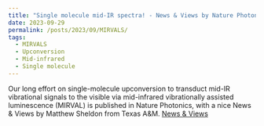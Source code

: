 ```yaml
---
title: "Single molecule mid-IR spectra! - News & Views by Nature Photonics"
date: 2023-09-29
permalink: /posts/2023/09/MIRVALS/
tags:
  - MIRVALS
  - Upconversion
  - Mid-infrared
  - Single molecule
---
```


Our long effort on single-molecule upconversion to transduct mid-IR vibrational signals to the visible via mid-infrared vibrationally assisted luminescence (MIRVAL)
is published in Nature Photonics, with a nice News & Views by Matthew Sheldon from Texas A&M. 
[News & Views](https://www.nature.com/articles/s41566-023-01289-8)


